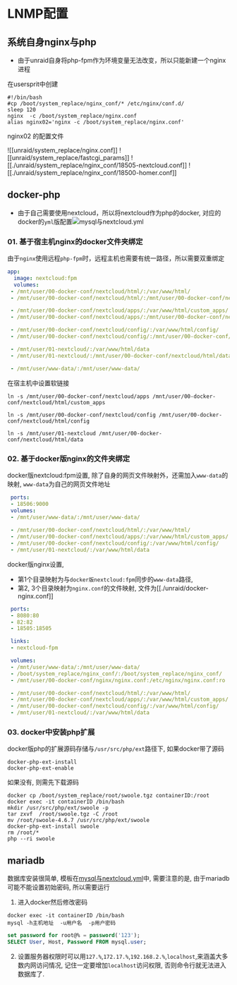 # LNMP配置

## 系统自身nginx与php

- 由于unraid自身将php-fpm作为环境变量无法改变，所以只能新建一个nginx进程

在usersprit中创建

```shell
#!/bin/bash
#cp /boot/system_replace/nginx_conf/* /etc/nginx/conf.d/
sleep 120
nginx  -c /boot/system_replace/nginx.conf
alias nginx02='nginx -c /boot/system_replace/nginx.conf'
```

nginx02 的配置文件

![[unraid/system_replace/nginx.conf]] ![[unraid/system_replace/fastcgi_params]] ![[./unraid/system_replace/nginx_conf/18505-nextcloud.conf]] ![[./unraid/system_replace/nginx_conf/18500-homer.conf]]


## docker-php

- 由于自己需要使用nextcloud，所以将nextcloud作为php的docker, 对应的docker的`yml`版配置![mysql与nextcloud.yml](./unraid/mysql与nextcloud.yml)

### 01. 基于宿主机nginx的docker文件夹绑定

由于`nginx`使用远程`php-fpm`时，远程主机也需要有统一路径，所以需要双重绑定

```yml
app:
  image: nextcloud:fpm
  volumes:
 - /mnt/user/00-docker-conf/nextcloud/html/:/var/www/html/
 - /mnt/user/00-docker-conf/nextcloud/html/:/mnt/user/00-docker-conf/nextcloud/html/

 - /mnt/user/00-docker-conf/nextcloud/apps/:/var/www/html/custom_apps/
 - /mnt/user/00-docker-conf/nextcloud/apps/:/mnt/user/00-docker-conf/nextcloud/html/custom_apps/

 - /mnt/user/00-docker-conf/nextcloud/config/:/var/www/html/config/
 - /mnt/user/00-docker-conf/nextcloud/config/:/mnt/user/00-docker-conf/nextcloud/html/config/

 - /mnt/user/01-nextcloud/:/var/www/html/data
 - /mnt/user/01-nextcloud/:/mnt/user/00-docker-conf/nextcloud/html/data/

 - /mnt/user/www-data/:/mnt/user/www-data/
```

在宿主机中设置软链接

```shell
ln -s /mnt/user/00-docker-conf/nextcloud/apps /mnt/user/00-docker-conf/nextcloud/html/custom_apps

ln -s /mnt/user/00-docker-conf/nextcloud/config /mnt/user/00-docker-conf/nextcloud/html/config

ln -s /mnt/user/01-nextcloud /mnt/user/00-docker-conf/nextcloud/html/data
```

### 02. 基于docker版nginx的文件夹绑定

docker版nextcloud:fpm设置, 除了自身的网页文件映射外，还需加入`www-data`的映射, `www-data`为自己的网页文件地址

```yml
 ports:
 - 18506:9000
 volumes:
 - /mnt/user/www-data/:/mnt/user/www-data/
 
 - /mnt/user/00-docker-conf/nextcloud/html/:/var/www/html/
 - /mnt/user/00-docker-conf/nextcloud/apps/:/var/www/html/custom_apps/
 - /mnt/user/00-docker-conf/nextcloud/config/:/var/www/html/config/
 - /mnt/user/01-nextcloud/:/var/www/html/data
```

docker版nginx设置,

- 第1个目录映射为与`docker版nextcloud:fpm`同步的`www-data`路径, 
- 第2, 3个目录映射为`nginx.conf`的文件映射, 文件为[[./unraid/docker-nginx.conf]]

```yml
 ports:
 - 8080:80
 - 82:82
 - 18505:18505

 links:
 - nextcloud-fpm

 volumes:
 - /mnt/user/www-data/:/mnt/user/www-data/
 - /boot/system_replace/nginx_conf/:/boot/system_replace/nginx_conf/
 - /mnt/user/00-docker-conf/nginx/nginx.conf:/etc/nginx/nginx.conf:ro

 - /mnt/user/00-docker-conf/nextcloud/html/:/var/www/html/
 - /mnt/user/00-docker-conf/nextcloud/apps/:/var/www/html/custom_apps/
 - /mnt/user/00-docker-conf/nextcloud/config/:/var/www/html/config/
 - /mnt/user/01-nextcloud/:/var/www/html/data
```

### 03. docker中安装php扩展

docker版php的扩展源码存储与`/usr/src/php/ext`路径下, 如果docker带了源码

```shell
docker-php-ext-install
docker-php-ext-enable
```

如果没有, 则需先下载源码

```shell
docker cp /boot/system_replace/root/swoole.tgz containerID:/root
docker exec -it containerID /bin/bash
mkdir /usr/src/php/ext/swoole -p
tar zxvf  /root/swoole.tgz -C /root
mv /root/swoole-4.6.7 /usr/src/php/ext/swoole
docker-php-ext-install swoole
rm /root/*
php --ri swoole
```

## mariadb

数据库安装很简单, 模板在[mysql与nextcloud.yml](./unraid/mysql与nextcloud.yml)中, 需要注意的是, 由于mariadb可能不能设置初始密码, 所以需要运行

1. 进入docker然后修改密码

```shell
docker exec -it containerID /bin/bash
mysql -h主机地址  -u用户名  -p用户密码
```

```SQL
set password for root@% = password('123');
SELECT User, Host, Password FROM mysql.user;
```

2. 设置服务器权限时可以用`127.%`,`172.17.%`,`192.168.2.%`,`localhost`,来涵盖大多数内网访问情况, 记住一定要增加`localhost`访问权限, 否则命令行就无法进入数据库了.
